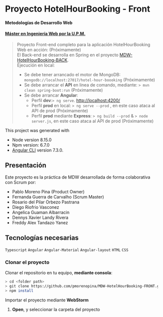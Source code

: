 # Proyecto HotelHourBooking - Front
#### Metodologías de Desarrollo Web
#### [Máster en Ingeniería Web por la U.P.M.](http://miw.etsisi.upm.es)

> Proyecto Front-end completo para la aplicación HotelHourBooking  
> Web en acción: (Próximamente)  
> El Back-end se desarrolla en Spring en el proyecto [MDW-HotelHourBooking-BACK](https://github.com/pmorenopina/MDW-HotelHourBooking-BACK).   
> Ejecución en local:
> * Se debe tener arrancado el motor de MongoDB: `mongodb://localhost:27017/hotel-hour-boooking` (Próximamente)  
> * Se debe arrancar el **API** en linea de comando, mediante: `> mvn clean spring-boot:run` (Próximamente) 
> * Se debe arrancar **Angular**:  
>   * Perfil **dev**:`> ng serve`. [http://localhost:4200/](http://localhost:4200/)  
>   * Perfil **prod** en local: `> ng serve --prod` , en este caso ataca al API de prod (Próximamente)
>   * Perfil **prod** mediante **Express**: `> ng build --prod` & `> node server.js`, en este caso ataca al API de prod (Próximamente)

This project was generated with  
* Node version 8.15.0
* Npm version: 6.7.0
* [Angular CLI](https://github.com/angular/angular-cli) version 7.3.0.

## Presentación
Este proyecto es la práctica de MDW desarrollada de forma colaborativa con Scrum por:

* Pablo Moreno Pina (Product Owner)
* Fernanda Guerra de Carvalho (Scrum Master)
* Rosario del Pilar Orbezo Pastrana
* Diego Riofrio Vasconez
* Angelica Guaman Albarracin
* Dennys Xavier Landy Rivera
* Freddy Alex Tandazo Yanez   

## Tecnologías necesarias
`Typescript` `Angular` `Angular-Material` `Angular-layout` `HTML` `CSS`

### Clonar el proyecto
 Clonar el repositorio en tu equipo, **mediante consola**:
```sh
> cd <folder path>
> git clone https://github.com/pmorenopina/MDW-HotelHourBooking-FRONT.git
> npm install
```
Importar el proyecto mediante **WebStorm**
1. **Open**, y seleccionar la carpeta del proyecto
